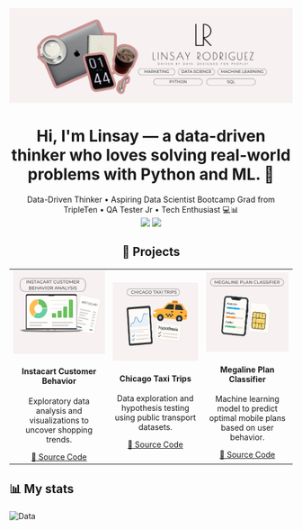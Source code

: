 <p align="center">
  <img src="https://raw.githubusercontent.com/linsayr/linsayr/main/Github.png" alt="Banner" />
</p>

<h1 align="center">Hi, I'm Linsay — a data-driven thinker who loves solving real-world problems with Python and ML. 👋</h1>
<p align="center">
  Data-Driven Thinker • Aspiring Data Scientist Bootcamp Grad from TripleTen • QA Tester Jr • Tech Enthusiast 💻📊  
  <br>
  <a href="https://linkedin.com/in/linsayrodriguez92"><img src="https://img.shields.io/badge/LinkedIn-blue?logo=linkedin&style=flat" /></a>
  <a href="mailto:linsayrodriguez92@gmail.com"><img src="https://img.shields.io/badge/Gmail-red?logo=gmail&style=flat" /></a>
</p>

<!--
**linsayr/linsayr** is a ✨ _special_ ✨ repository because its `README.md` (this file) appears on your GitHub profile.

Here are some ideas to get you started:

- 🔭 I’m currently working on ...
- 🌱 I’m currently learning ...
- 👯 I’m looking to collaborate on ...
- 🤔 I’m looking for help with ...
- 💬 Ask me about ...
- 📫 How to reach me: ...
- 😄 Pronouns: ...
- ⚡ Fun fact: ...
-->
<h2 align="center">📁 Projects</h2>

<div align="center">
  <table>
    <tr>
      <td align="center" width="300">
        <img src="https://github.com/linsayr/linsayr/blob/21533d0a941792edadae75ce68616a509f84c94c/Project1.png?raw=true" width="100%" alt="Instacart Project" />
        <h4>Instacart Customer Behavior</h4>
        <p>Exploratory data analysis and visualizations to uncover shopping trends.</p>
        <a href="https://github.com/linsayr/instacart-customer-analysis" target="_blank">🔗 Source Code</a>
      </td>
      <td align="center" width="300">
        <img src="https://github.com/linsayr/linsayr/blob/21533d0a941792edadae75ce68616a509f84c94c/project2.png?raw=true" width="100%" alt="Taxi Project" />
        <h4>Chicago Taxi Trips</h4>
        <p>Data exploration and hypothesis testing using public transport datasets.</p>
        <a href="https://github.com/linsayr/chicago-taxi-analysis" target="_blank">🔗 Source Code</a>
      </td>
      <td align="center" width="300">
        <img src="https://github.com/linsayr/linsayr/blob/21533d0a941792edadae75ce68616a509f84c94c/Project3.png?raw=true" width="100%" alt="Megaline Project" />
        <h4>Megaline Plan Classifier</h4>
        <p>Machine learning model to predict optimal mobile plans based on user behavior.</p>
        <a href="https://github.com/linsayr/megaline-plan-classifier" target="_blank">🔗 Source Code</a>
      </td>
    </tr>
  </table>
</div>

## 📊 My stats
<img align="center" width="600" alt="Data" src="general.svg">
